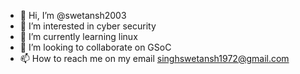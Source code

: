 - 👋 Hi, I’m @swetansh2003
- 👀 I’m interested in cyber security 
- 🌱 I’m currently learning linux
- 💞️ I’m looking to collaborate on GSoC
- 📫 How to reach me on my email singhswetansh1972@gmail.com

<!---
swetansh2003/swetansh2003 is a ✨ special ✨ repository because its `README.md` (this file) appears on your GitHub profile.
You can click the Preview link to take a look at your changes.
--->
